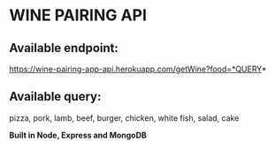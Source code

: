 # WINE PAIRING API

## Available endpoint:

https://wine-pairing-app-api.herokuapp.com/getWine?food=*QUERY*

## Available query:

pizza, pork, lamb, beef, burger, chicken, white fish, salad, cake

**Built in Node, Express and MongoDB**
